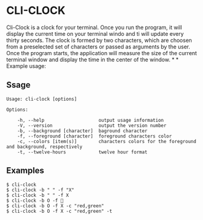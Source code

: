 # CLI-CLOCK 
 
Cli-Clock is a clock for your terminal. Once you run the program, it will display the current time on your terminal windo and ti will update every thirty seconds. The clock is formed by two characters, which are choosen from a preselected set of characters or passed as arguments by the user. Once the program starts, the application will measure the size of the current terminal window and display the time in the center of the window. * * Example usage:

## Ssage

    Usage: cli-clock [options]

    Options:

        -h, --help                    output usage information
        -V, --version                 output the version number
        -b, --background [character]  baground character
        -f, --foreground [character]  foreground characters color
        -c, --colors [item(s)]        characters colors for the foreground and background, respectively
        -t, --twelve-hours            twelve hour format

## Examples

    $ cli-clock 
    $ cli-clock -b " " -f "X"
    $ cli-clock -b " " -f X
    $ cli-clock -b O -f 🐶 
    $ cli-clock -b O -f X -c "red,green" 
    $ cli-clock -b O -f X -c "red,green" -t
